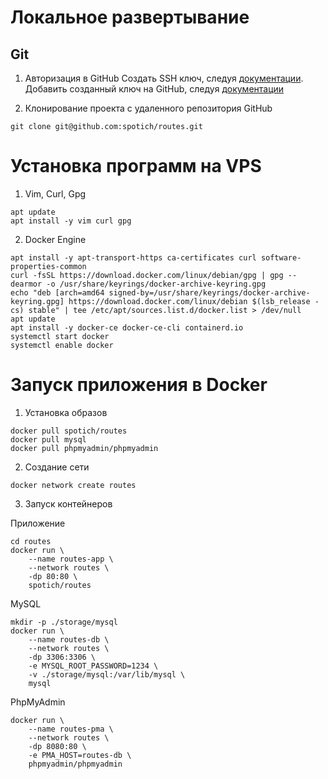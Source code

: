 # Локальное развертывание

## Git
1. Авторизация в GitHub
Создать SSH ключ, следуя [документации](https://docs.github.com/en/authentication/connecting-to-github-with-ssh/generating-a-new-ssh-key-and-adding-it-to-the-ssh-agent). Добавить созданный ключ на GitHub, следуя [документации](https://docs.github.com/en/authentication/connecting-to-github-with-ssh/adding-a-new-ssh-key-to-your-github-account)

2. Клонирование проекта с удаленного репозитория GitHub
``` shell
git clone git@github.com:spotich/routes.git
```

# Установка программ на VPS

 1. Vim, Curl, Gpg
``` shell
apt update
apt install -y vim curl gpg
```

2. Docker Engine
``` shell
apt install -y apt-transport-https ca-certificates curl software-properties-common
curl -fsSL https://download.docker.com/linux/debian/gpg | gpg --dearmor -o /usr/share/keyrings/docker-archive-keyring.gpg
echo "deb [arch=amd64 signed-by=/usr/share/keyrings/docker-archive-keyring.gpg] https://download.docker.com/linux/debian $(lsb_release -cs) stable" | tee /etc/apt/sources.list.d/docker.list > /dev/null
apt update
apt install -y docker-ce docker-ce-cli containerd.io
systemctl start docker
systemctl enable docker
```


# Запуск приложения в Docker

1. Установка образов
``` shell
docker pull spotich/routes
docker pull mysql
docker pull phpmyadmin/phpmyadmin
```

2. Создание сети
``` shell
docker network create routes
```

3. Запуск контейнеров
   
Приложение
``` shell
cd routes
docker run \
    --name routes-app \
    --network routes \
    -dp 80:80 \
    spotich/routes
```

MySQL
``` shell
mkdir -p ./storage/mysql
docker run \
    --name routes-db \
    --network routes \
    -dp 3306:3306 \
    -e MYSQL_ROOT_PASSWORD=1234 \
    -v ./storage/mysql:/var/lib/mysql \
    mysql
```

PhpMyAdmin
``` shell
docker run \
    --name routes-pma \
    --network routes \
    -dp 8080:80 \
    -e PMA_HOST=routes-db \
    phpmyadmin/phpmyadmin
```
